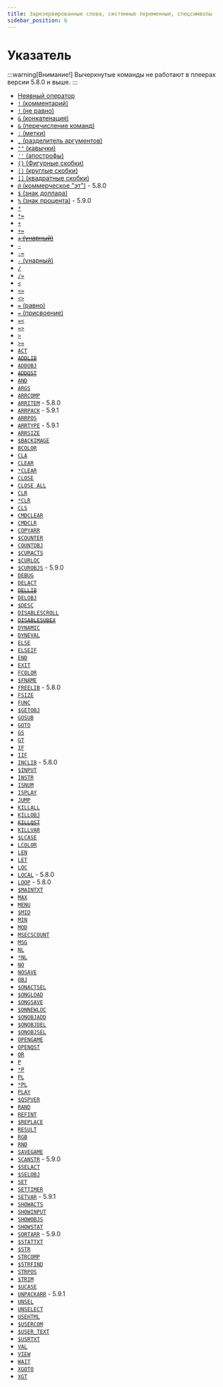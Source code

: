 ```yaml
---
title: Зарезервированные слова, системные переменные, спецсимволы
sidebar_position: 6
---
```


# Указатель

:::warning[Внимание!]
Вычеркнутые команды не работают в плеерах версии 5.8.0 и выше.
:::

- [Неявный оператор](qsp-keywords-statements#неявный-оператор)
- [`!` (комментарий)](qsp-keywords-statements.md#-комментарий)
- [`!` (не равно)](qsp-keywords-operators.md#-не-равно-1)
- [`&` (конкатенация)](qsp-keywords-operators.md#-конкатенация)
- [`&` (перечисление команд)](qsp-keywords-syntaxems.md#амперсанд-)
- [`:` (метки)](qsp-keywords-syntaxems.md#метки-)
- [`,` (разделитель аргументов)](qsp-keywords-syntaxems.md#запятая-)
- [`""` (кавычки)](qsp-keywords-syntaxems.md#кавычка-)
- [`''` (апострофы)](qsp-keywords-syntaxems.md#апостроф-)
- [`{}` (Фигурные скобки)](qsp-keywords-syntaxems.md#фигурные-скобки-)
- [`()` (круглые скобки)](qsp-keywords-syntaxems.md#круглые-скобки-)
- [`[]` (квадратные скобки)](qsp-keywords-syntaxems.md#квадратные-скобки-)
- [`@` (коммерческое "эт")](qsp-keywords-syntaxems#%D1%81%D0%B8%D0%BC%D0%B2%D0%BE%D0%BB-%D0%BA%D0%BE%D0%BC%D0%BC%D0%B5%D1%80%D1%87%D0%B5%D1%81%D0%BA%D0%BE%D0%B5-%D1%8D%D1%82-) - 5.8.0
- [`$` (знак доллара)](qsp-keywords-syntaxems#%D1%81%D0%B8%D0%BC%D0%B2%D0%BE%D0%BB-%D0%B7%D0%BD%D0%B0%D0%BA-%D0%B4%D0%BE%D0%BB%D0%BB%D0%B0%D1%80%D0%B0-)
- [`%` (знак процента)](qsp-keywords-syntaxems#%D1%81%D0%B8%D0%BC%D0%B2%D0%BE%D0%BB-%D0%B7%D0%BD%D0%B0%D0%BA-%D0%BF%D1%80%D0%BE%D1%86%D0%B5%D0%BD%D1%82%D0%B0-) - 5.9.0
- [`*`](qsp-keywords-operators.md#-умножение)
- [`*=`](qsp-keywords-operators.md#-умножение-присвоение)
- [`+`](qsp-keywords-operators.md#-сложение)
- [`+=`](qsp-keywords-operators.md#-сложение-присвоение)
- ~~[`+` (унарный)](qsp-keywords-operators.md#--унарный-минус)~~
- [`-`](qsp-keywords-operators.md#--вычитание)
- [`-=`](qsp-keywords-operators.md#--вычитание-присвоение)
- [`-` (унарный)](qsp-keywords-operators.md#--унарный-минус)
- [`/`](qsp-keywords-operators.md#-деление)
- [`/=`](qsp-keywords-operators.md#-деление-присвоение)
- [`<`](qsp-keywords-operators.md#-меньше)
- [`<=`](qsp-keywords-operators.md#-меньше-либо-равно)
- [`<>`](qsp-keywords-operators.md#-не-равно)
- [`=` (равно)](qsp-keywords-operators.md#-равно)
- [`=` (присвоение)](qsp-keywords-operators.md#-присвоение)
- [`=<`](qsp-keywords-operators.md#-равно-либо-меньше)
- [`=>`](qsp-keywords-operators.md#-равно-или-больше)
- [`>`](qsp-keywords-operators.md#-больше)
- [`>=`](qsp-keywords-operators.md#-больше-либо-равно)
- [`ACT`](qsp-keywords-statements.md#act)
- ~~[`ADDLIB`](qsp-keywords-statements.md#inclib)~~
- [`ADDOBJ`](qsp-keywords-statements.md#addobj)
- ~~[`ADDQST`](qsp-keywords-statements.md#inclib)~~
- [`AND`](qsp-keywords-operators.md#and)
- [`ARGS`](qsp-keywords-sys-var.md#args)
- [`ARRCOMP`](qsp-keywords-functions.md#arrcomp)
- [`ARRITEM`](qsp-keywords-functions.md#arritem) - 5.8.0
- [`ARRPACK`](qsp-keywords-functions.md#arrpack) - 5.9.1
- [`ARRPOS`](qsp-keywords-functions.md#arrpos)
- [`ARRTYPE`](qsp-keywords-functions.md#arrtype) - 5.9.1
- [`ARRSIZE`](qsp-keywords-functions.md#arrsize)
- [`$BACKIMAGE`](qsp-keywords-sys-var.md#backimage)
- [`BCOLOR`](qsp-keywords-sys-var.md#bcolor)
- [`CLA`](qsp-keywords-statements.md#cla)
- [`CLEAR`](qsp-keywords-statements.md#clear-1)
- [`*CLEAR`](qsp-keywords-statements.md#clear)
- [`CLOSE`](qsp-keywords-statements.md#close)
- [`CLOSE ALL`](qsp-keywords-statements.md#close-all)
- [`CLR`](qsp-keywords-statements.md#clear-1)
- [`*CLR`](qsp-keywords-statements.md#clear)
- [`CLS`](qsp-keywords-statements.md#cls)
- [`CMDCLEAR`](qsp-keywords-statements.md#cmdclear)
- [`CMDCLR`](qsp-keywords-statements.md#cmdclear)
- [`COPYARR`](qsp-keywords-statements.md#copyarr)
- [`$COUNTER`](qsp-keywords-sys-var.md#counter)
- [`COUNTOBJ`](qsp-keywords-functions.md#countobj)
- [`$CURACTS`](qsp-keywords-functions.md#curacts)
- [`$CURLOC`](qsp-keywords-functions.md#curloc)
- [`$CUROBJS`](qsp-keywords-functions.md#curobjs) - 5.9.0
- [`DEBUG`](qsp-keywords-sys-var.md#debug)
- [`DELACT`](qsp-keywords-statements.md#delact)
- ~~[`DELLIB`](qsp-keywords-statements.md#freelib)~~
- [`DELOBJ`](qsp-keywords-statements.md#delobj)
- [`$DESC`](qsp-keywords-functions.md#desc)
- [`DISABLESCROLL`](qsp-keywords-sys-var.md#disablescroll)
- ~~[`DISABLESUBEX`](qsp-keywords-sys-var.md#disablesubex)~~
- [`DYNAMIC`](qsp-keywords-statements.md#dynamic)
- [`DYNEVAL`](qsp-keywords-functions.md#dyneval)
- [`ELSE`](qsp-keywords-statements.md#else)
- [`ELSEIF`](qsp-keywords-statements.md#elseif)
- [`END`](qsp-keywords-syntaxems.md#end)
- [`EXIT`](qsp-keywords-statements.md#exit)
- [`FCOLOR`](qsp-keywords-sys-var.md#fcolor)
- [`$FNAME`](qsp-keywords-sys-var.md#fname)
- [`FREELIB`](qsp-keywords-statements.md#freelib) - 5.8.0
- [`FSIZE`](qsp-keywords-sys-var.md#fsize)
- [`FUNC`](qsp-keywords-functions.md#func)
- [`$GETOBJ`](qsp-keywords-functions.md#getobj)
- [`GOSUB`](qsp-keywords-statements.md#gosub)
- [`GOTO`](qsp-keywords-statements.md#goto)
- [`GS`](qsp-keywords-statements.md#gosub)
- [`GT`](qsp-keywords-statements.md#goto)
- [`IF`](qsp-keywords-statements.md#if)
- [`IIF`](qsp-keywords-functions.md#iif)
- [`INCLIB`](qsp-keywords-statements.md#inclib) - 5.8.0
- [`$INPUT`](qsp-keywords-functions.md#input)
- [`INSTR`](qsp-keywords-functions.md#instr)
- [`ISNUM`](qsp-keywords-functions.md#isnum)
- [`ISPLAY`](qsp-keywords-functions.md#isplay)
- [`JUMP`](qsp-keywords-statements.md#jump)
- [`KILLALL`](qsp-keywords-statements.md#killall)
- [`KILLOBJ`](qsp-keywords-statements.md#killobj)
- ~~[`KILLQST`](qsp-keywords-statements.md#freelib)~~
- [`KILLVAR`](qsp-keywords-statements.md#killvar)
- [`$LCASE`](qsp-keywords-functions.md#lcase)
- [`LCOLOR`](qsp-keywords-sys-var.md#lcolor)
- [`LEN`](qsp-keywords-functions.md#len)
- [`LET`](qsp-keywords-statements.md#let)
- [`LOC`](qsp-keywords-operators.md#loc)
- [`LOCAL`](qsp-keywords-statements.md#local) - 5.8.0
- [`LOOP`](qsp-keywords-statements.md#loop) - 5.8.0
- [`$MAINTXT`](qsp-keywords-functions.md#maintxt)
- [`MAX`](qsp-keywords-functions.md#max)
- [`MENU`](qsp-keywords-statements.md#menu)
- [`$MID`](qsp-keywords-functions.md#mid)
- [`MIN`](qsp-keywords-functions.md#min)
- [`MOD`](qsp-keywords-operators.md#mod)
- [`MSECSCOUNT`](qsp-keywords-functions.md#msecscount)
- [`MSG`](qsp-keywords-statements.md#msg)
- [`NL`](qsp-keywords-statements.md#nl-1)
- [`*NL`](qsp-keywords-statements.md#nl)
- [`NO`](qsp-keywords-operators.md#no)
- [`NOSAVE`](qsp-keywords-sys-var.md#nosave)
- [`OBJ`](qsp-keywords-operators.md#obj)
- [`$ONACTSEL`](qsp-keywords-sys-var.md#onactsel)
- [`$ONGLOAD`](qsp-keywords-sys-var.md#ongload)
- [`$ONGSAVE`](qsp-keywords-sys-var.md#ongsave)
- [`$ONNEWLOC`](qsp-keywords-sys-var.md#onnewloc)
- [`$ONOBJADD`](qsp-keywords-sys-var.md#onobjadd)
- [`$ONOBJDEL`](qsp-keywords-sys-var.md#onobjdel)
- [`$ONOBJSEL`](qsp-keywords-sys-var.md#onobjsel)
- [`OPENGAME`](qsp-keywords-statements.md#opengame)
- [`OPENQST`](qsp-keywords-statements.md#openqst)
- [`OR`](qsp-keywords-operators.md#or)
- [`P`](qsp-keywords-statements.md#p-1)
- [`*P`](qsp-keywords-statements.md#p)
- [`PL`](qsp-keywords-statements.md#pl-1)
- [`*PL`](qsp-keywords-statements.md#pl)
- [`PLAY`](qsp-keywords-statements.md#play)
- [`$QSPVER`](qsp-keywords-functions.md#qspver)
- [`RAND`](qsp-keywords-functions.md#rand)
- [`REFINT`](qsp-keywords-statements.md#refint)
- [`$REPLACE`](qsp-keywords-functions.md#replace)
- [`RESULT`](qsp-keywords-sys-var.md#result)
- [`RGB`](qsp-keywords-functions.md#rgb)
- [`RND`](qsp-keywords-functions.md#rnd)
- [`SAVEGAME`](qsp-keywords-statements.md#savegame)
- [`SCANSTR`](qsp-keywords-statements.md#scanstr) - 5.9.0
- [`$SELACT`](qsp-keywords-functions.md#selact)
- [`$SELOBJ`](qsp-keywords-functions.md#selobj)
- [`SET`](qsp-keywords-statements.md#set)
- [`SETTIMER`](qsp-keywords-statements.md#settimer)
- [`SETVAR`](qsp-keywords-statements.md#setvar) - 5.9.1
- [`SHOWACTS`](qsp-keywords-statements.md#showacts)
- [`SHOWINPUT`](qsp-keywords-statements.md#showinput)
- [`SHOWOBJS`](qsp-keywords-statements.md#showobjs)
- [`SHOWSTAT`](qsp-keywords-statements.md#showstat)
- [`SORTARR`](qsp-keywords-statements.md#sortarr) - 5.9.0
- [`$STATTXT`](qsp-keywords-functions.md#stattxt)
- [`$STR`](qsp-keywords-functions.md#str)
- [`STRCOMP`](qsp-keywords-functions.md#strcomp)
- [`$STRFIND`](qsp-keywords-functions.md#strfind)
- [`STRPOS`](qsp-keywords-functions.md#strpos)
- [`$TRIM`](qsp-keywords-functions.md#trim)
- [`$UCASE`](qsp-keywords-functions.md#ucase)
- [`UNPACKARR`](qsp-keywords-statements.md#unpackarr) - 5.9.1
- [`UNSEL`](qsp-keywords-statements.md#unselect)
- [`UNSELECT`](qsp-keywords-statements.md#unselect)
- [`USEHTML`](qsp-keywords-sys-var.md#usehtml)
- [`$USERCOM`](qsp-keywords-sys-var.md#usercom)
- [`$USER_TEXT`](qsp-keywords-functions.md#user_text)
- [`$USRTXT`](qsp-keywords-functions.md#user_text)
- [`VAL`](qsp-keywords-functions.md#val)
- [`VIEW`](qsp-keywords-statements.md#view)
- [`WAIT`](qsp-keywords-statements.md#wait)
- [`XGOTO`](qsp-keywords-statements.md#xgoto)
- [`XGT`](qsp-keywords-statements.md#xgoto)
